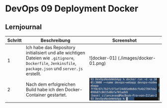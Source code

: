 # DevOps 09 Deployment Docker

## Lernjournal
| Schritt | Beschreibung | Screenshot |
|--------|--------------|------------|
| 1 | Ich habe das Repository initialisiert und alle wichtigen Dateien wie `.gitignore`, `Dockerfile`, `Jenkinsfile`, `package.json` und `server.js` erstellt. | ![docker-01] (./images/docker-01.png)
| 2 | Nach dem erfolgreichen Build habe ich den Docker-Container gestartet. | ![docker-02](./images/docker-02.png)
